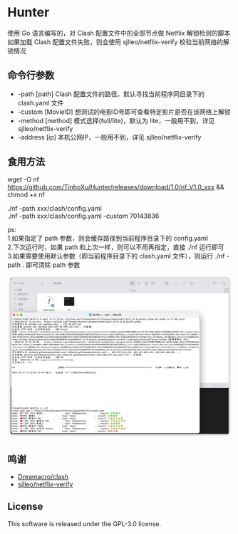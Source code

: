# Hunter

使用 Go 语言编写的，对 Clash 配置文件中的全部节点做 Netflix 解锁检测的脚本  
如果加载 Clash 配置文件失败，则会使用 sjlleo/netflix-verify 校验当前网络的解锁情况  

## 命令行参数

* -path [path] Clash 配置文件的路径，默认寻找当前程序同目录下的 clash.yaml 文件
* -custom [MovieID] 想测试的电影ID号即可查看特定影片是否在该网络上解锁
* -method [method] 模式选择(full/lite)，默认为 lite，一般用不到，详见 sjlleo/netflix-verify
* -address [ip] 本机公网IP，一般用不到，详见 sjlleo/netflix-verify

## 食用方法

wget -O nf https://github.com/TinhoXu/Hunter/releases/download/1.0/nf_V1.0_xxx && chmod +x nf  

./nf -path xxx/clash/config.yaml  
./nf -path xxx/clash/config.yaml -custom 70143836  

ps:  
1.如果指定了 path 参数，则会缓存路径到当前程序目录下的 config.yaml  
2.下次运行时，如果 path 和上次一样，则可以不用再指定，直接 ./nf 运行即可  
3.如果需要使用默认参数（即当前程序目录下的 clash.yaml 文件），则运行 ./nf -path . 即可清除 path 参数

<img src="./docs/1645961860165.jpg" alt="食用样例">

## 鸣谢

* [Dreamacro/clash](https://github.com/Dreamacro/clash)
* [sjlleo/netflix-verify](https://github.com/sjlleo/netflix-verify)

## License

This software is released under the GPL-3.0 license.
